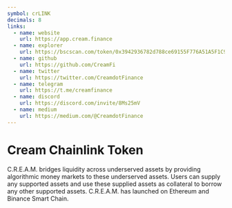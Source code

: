 ```yaml
---
symbol: crLINK
decimals: 8
links:
  - name: website
    url: https://app.cream.finance
  - name: explorer
    url: https://bscscan.com/token/0x3942936782d788ce69155F776A51A5F1C9dd9B22
  - name: github
    url: https://github.com/CreamFi
  - name: twitter
    url: https://twitter.com/CreamdotFinance
  - name: telegram
    url: https://t.me/creamfinance
  - name: discord
    url: https://discord.com/invite/8Ms25mV
  - name: medium
    url: https://medium.com/@CreamdotFinance
---
```


# Cream Chainlink Token

C.R.E.A.M. bridges liquidity across underserved assets by providing algorithmic money markets to these underserved assets. Users can supply any supported assets and use these supplied assets as collateral to borrow any other supported assets. C.R.E.A.M. has launched on Ethereum and Binance Smart Chain.
